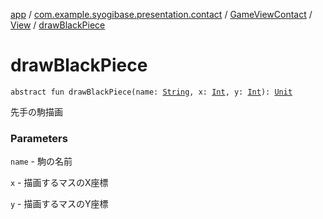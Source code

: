 [app](../../../index.md) / [com.example.syogibase.presentation.contact](../../index.md) / [GameViewContact](../index.md) / [View](index.md) / [drawBlackPiece](./draw-black-piece.md)

# drawBlackPiece

`abstract fun drawBlackPiece(name: `[`String`](https://kotlinlang.org/api/latest/jvm/stdlib/kotlin/-string/index.html)`, x: `[`Int`](https://kotlinlang.org/api/latest/jvm/stdlib/kotlin/-int/index.html)`, y: `[`Int`](https://kotlinlang.org/api/latest/jvm/stdlib/kotlin/-int/index.html)`): `[`Unit`](https://kotlinlang.org/api/latest/jvm/stdlib/kotlin/-unit/index.html)

先手の駒描画

### Parameters

`name` - 駒の名前

`x` - 描画するマスのX座標

`y` - 描画するマスのY座標